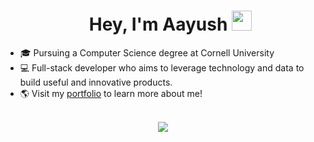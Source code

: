 <div id="user-content-toc">
  <ul align="center">
    <summary><h1 align="center">Hey, I'm Aayush <img src="https://media.giphy.com/media/hvRJCLFzcasrR4ia7z/giphy.gif" width="32"></h1></summary>
  </ul>
</div>

- 🎓 Pursuing a Computer Science degree at Cornell University
- 💻 Full-stack developer who aims to leverage technology and data to build useful and innovative products.
- 🌎 Visit my [portfolio](https://aayush-agnihotri.me) to learn more about me!

<br>

<div align="center">
  <img src="https://skillicons.dev/icons?i=java,javascript,typescript,python,c,cpp,ocaml,html,css,nextjs,react,express,nodejs,flask,django,pytorch,aws,azure,gcp,docker,kubernetes,postgres,mongodb,graphql,git,postman,vscode,github&perline=14" />
</div>
